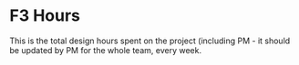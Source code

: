 # F3 Hours

This is the total design hours spent on the project (including PM - it should be updated by PM for the whole team, every week.
